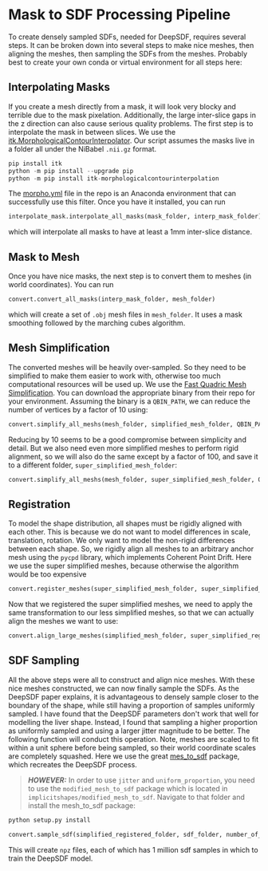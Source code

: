 # Mask to SDF Processing Pipeline

To create densely sampled SDFs, needed for DeepSDF, requires several steps. It can be broken down into several steps to make nice meshes, then aligning the meshes, then sampling the SDFs from the meshes. Probably best to create your own conda or virtual environment for all steps here:

## Interpolating Masks

If you create a mesh directly from a mask, it will look very blocky and terrible due to the mask pixelation. Additionally, the large inter-slice gaps in the z direction can also cause serious quality problems. The first step is to interpolate the mask in between slices. We use the [itk.MorphologicalContourInterpolator](https://github.com/KitwareMedical/ITKMorphologicalContourInterpolation). Our script assumes the masks live in a folder all under the NiBabel `.nii.gz` format.
```python
pip install itk
python -m pip install --upgrade pip
python -m pip install itk-morphologicalcontourinterpolation
```

The [morpho.yml](morpho.yml) file in the repo is an Anaconda environment that can successfully use this filter. Once you have it installed, you can run
```python
interpolate_mask.interpolate_all_masks(mask_folder, interp_mask_folder)
```
which will interpolate all masks to have at least a 1mm inter-slice distance.

## Mask to Mesh

Once you have nice masks, the next step is to convert them to meshes (in world coordinates). You can run 
```python
convert.convert_all_masks(interp_mask_folder, mesh_folder)
```
which will create a set of `.obj` mesh files in `mesh_folder`. It uses a mask smoothing followed by the marching cubes algorithm.

## Mesh Simplification

The converted meshes will be heavily over-sampled. So they need to be simplified to make them easier to work with, otherwise too much computational resources will be used up. We use the [Fast Quadric Mesh Simplification](https://github.com/sp4cerat/Fast-Quadric-Mesh-Simplification). You can download the appropriate binary from their repo for your environment. Assuming the binary is a `QBIN_PATH`, we can reduce the number of vertices by a factor of 10 using:
```python
convert.simplify_all_meshs(mesh_folder, simplified_mesh_folder, QBIN_PATH, 0.1)
```

Reducing by 10 seems to be a good compromise between simplicity and detail. But we also need even more simplified meshes to perform rigid alignment, so we will also do the same except by a factor of 100, and save it to a different folder, `super_simplified_mesh_folder`:
```python
convert.simplify_all_meshs(mesh_folder, super_simplified_mesh_folder, QBIN_PATH, 0.01)
```

## Registration

To model the shape distribution, all shapes must be rigidly aligned with each other. This is because we do not want to model differences in scale, translation, rotation. We only want to model the non-rigid differences between each shape. So, we rigidly align all meshes to an arbitrary anchor mesh using the `pycpd` library, which implements Coherent Point Drift. Here we use the super simplified meshes, because otherwise the algorithm would be too expensive
```python
convert.register_meshes(super_simplified_mesh_folder, super_simplified_registered_folder)
```

Now that we registered the super simplified meshes, we need to apply the same transformation to our less simplified meshes, so that we can actually align the meshes we want to use:
```python
convert.align_large_meshes(simplified_mesh_folder, super_simplified_registered_folder, simplified_registered_folder)
```

## SDF Sampling

All the above steps were all to construct and align nice meshes. With these nice meshes constructed, we can now finally sample the SDFs. As the DeepSDF paper explains, it is advantageous to densely sample closer to the boundary of the shape, while still having a proportion of samples uniformly sampled. I have found that the DeepSDF parameters don't work that well for modelling the liver shape. Instead, I found that sampling a higher proportion as uniformly sampled and using a larger jitter magnitude to be better. The following function will conduct this operation. Note, meshes are scaled to fit within a unit sphere before being sampled, so their world coordinate scales are completely squashed. Here we use the great [mes_to_sdf](https://github.com/marian42/mesh_to_sdf) package, which recreates the DeepSDF process. 
> **_HOWEVER:_** In order to use `jitter` and `uniform_proportion`, you need to use the `modified_mesh_to_sdf` package which is located in `implicitshapes/modified_mesh_to_sdf`. Navigate to that folder and install the mesh_to_sdf package:
```python
python setup.py install
```



```python
convert.sample_sdf(simplified_registered_folder, sdf_folder, number_of_points=1000000, uniform_proportion=0.2, jitter=.1)
```
This will create `npz` files, each of which has 1 million sdf samples in which to train the DeepSDF model. 

